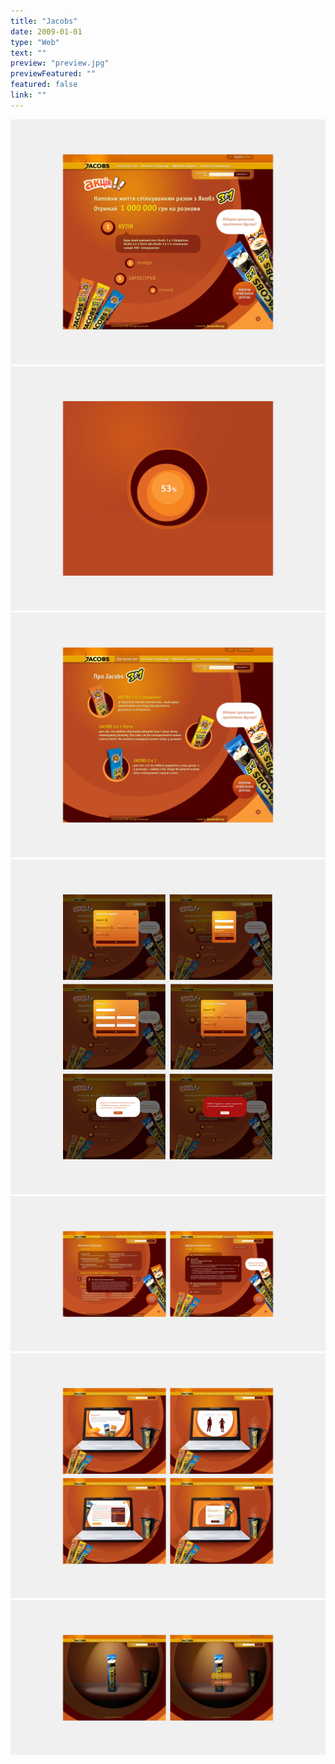 ```yaml
---
title: "Jacobs"
date: 2009-01-01
type: "Web"
text: ""
preview: "preview.jpg"
previewFeatured: ""
featured: false
link: ""
---
```


![](1.jpg)
![](2.jpg)
![](3.jpg)
![](4.jpg)
![](5.jpg)
![](6.jpg)
![](7.jpg)

